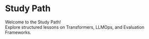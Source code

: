 # Study Path

Welcome to the Study Path!  
Explore structured lessons on Transformers, LLMOps, and Evaluation Frameworks.